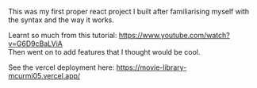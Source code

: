 This was my first proper react project I built after familiarising myself with the syntax and the way it works.

Learnt so much from this tutorial: https://www.youtube.com/watch?v=G6D9cBaLViA <br>
Then went on to add features that I thought would be cool.

See the vercel deployment here: https://movie-library-mcurmi05.vercel.app/
